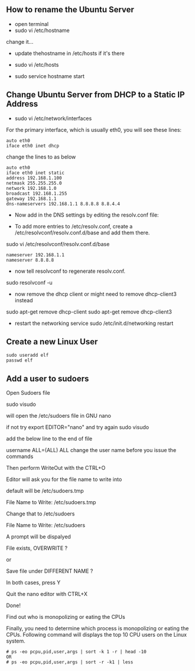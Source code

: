 ## How to rename the Ubuntu Server

- open terminal
 - sudo vi /etc/hostname

 change it...

  - update thehostname in /etc/hosts if it's there

  - sudo vi /etc/hosts

- sudo service hostname start 

## Change Ubuntu Server from DHCP to a Static IP Address

- sudo vi /etc/network/interfaces

For the primary interface, which is usually eth0, you will see these lines:

```
auto eth0
iface eth0 inet dhcp
```
change the lines to as below

```
auto eth0
iface eth0 inet static
address 192.168.1.100
netmask 255.255.255.0
network 192.168.1.0
broadcast 192.168.1.255
gateway 192.168.1.1
dns-nameservers 192.168.1.1 8.8.8.8 8.8.4.4
```

- Now add in the DNS settings by editing the resolv.conf file:

 - To add more entries to /etc/resolv.conf, create a /etc/resolvconf/resolv.conf.d/base and add them there.

sudo vi /etc/resolvconf/resolv.conf.d/base

```
nameserver 192.168.1.1
nameserver 8.8.8.8
```

- now tell resolvconf to regenerate resolv.conf.

sudo resolvconf -u


- now remove the dhcp client or might need to remove dhcp-client3 instead

sudo apt-get remove dhcp-client
sudo apt-get remove dhcp-client3

- restart the networking service
sudo /etc/init.d/networking restart

## Create a new Linux User

```
sudo useradd elf
passwd elf
```

## Add a user to sudoers

Open Sudoers file

sudo visudo

will open the /etc/sudoers file in GNU nano

if not try export EDITOR="nano" and try again sudo visudo

add the below line to the end of file

username ALL=(ALL) ALL change the user name before you issue the commands

Then perform WriteOut with the CTRL+O

Editor will ask you for the file name to write into

default will be /etc/sudoers.tmp

File Name to Write: /etc/sudoers.tmp

Change that to /etc/sudoers

File Name to Write: /etc/sudoers

A prompt will be dispalyed

File exists, OVERWRITE ?

or

Save file under DIFFERENT NAME ?

In both cases, press Y

Quit the nano editor with CTRL+X

Done!




Find out who is monopolizing or eating the CPUs

Finally, you need to determine which process is monopolizing or eating the CPUs. Following command will displays the top 10 CPU users on the Linux system.

```
# ps -eo pcpu,pid,user,args | sort -k 1 -r | head -10
OR
# ps -eo pcpu,pid,user,args | sort -r -k1 | less
```

